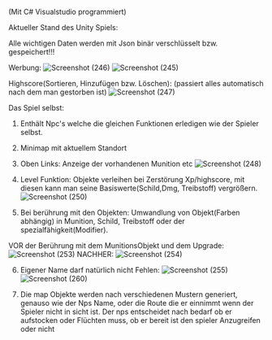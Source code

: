 (Mit C# Visualstudio programmiert)

Aktueller Stand des Unity Spiels:

Alle wichtigen Daten werden mit Json binär verschlüsselt bzw. gespeichert!!!

Werbung:
![Screenshot (246)](https://user-images.githubusercontent.com/50133435/171042733-f04a8301-7a6e-4b95-9feb-894cc9193584.png)
![Screenshot (245)](https://user-images.githubusercontent.com/50133435/171043037-6e8684fd-9678-4dd1-9f26-6898627276f5.png)



Highscore(Sortieren, Hinzufügen bzw. Löschen):
(passiert alles automatisch nach dem man gestorben ist)
![Screenshot (247)](https://user-images.githubusercontent.com/50133435/171044220-140a031e-cbdb-45fc-8e84-3036ba2bbbc6.png)


Das Spiel selbst:
1. Enthält Npc's welche die gleichen Funktionen erledigen wie der Spieler selbst.
2. Minimap mit aktuellem Standort
3. Oben Links: Anzeige der vorhandenen Munition etc
![Screenshot (248)](https://user-images.githubusercontent.com/50133435/171045332-5c9c4ffe-bc8a-4806-9057-c6f6d059a332.png)

4. Level Funktion: Objekte verleihen bei Zerstörung Xp/highscore, mit diesen kann man seine Basiswerte(Schild,Dmg, Treibstoff) vergrößern. 
![Screenshot (250)](https://user-images.githubusercontent.com/50133435/171047819-8e98552c-0212-43e2-98ec-f90ff7b6b6a8.png)


5. Bei berührung mit den Objekten: Umwandlung von Objekt(Farben abhängig) in Munition, Schild, Treibstoff oder der spezialfähigkeit(Modifier).

VOR der Berührung mit dem MunitionsObjekt und dem Upgrade:
![Screenshot (253)](https://user-images.githubusercontent.com/50133435/171048685-1f932772-a78b-47bc-8ac5-daeccf2f7154.png)
NACHHER:
![Screenshot (254)](https://user-images.githubusercontent.com/50133435/171048762-3d673422-6132-4d35-8146-c6ddd00fbb43.png)

6. Eigener Name darf natürlich nicht Fehlen:
![Screenshot (255)](https://user-images.githubusercontent.com/50133435/171049738-c180c2df-ea02-410d-9d50-5ae2eadeba92.png)
![Screenshot (260)](https://user-images.githubusercontent.com/50133435/171050500-f73f1244-6dea-4988-858d-0d160523e96e.png)

7. Die map Objekte werden nach verschiedenen Mustern generiert, genauso wie der Nps Name, oder die Route die er einnimmt wenn der Spieler nicht in sicht ist. Der nps entscheidet nach bedarf ob er aufstocken oder Flüchten muss, ob er bereit ist den spieler Anzugreifen oder nicht
